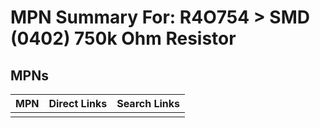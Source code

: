 



# MPN Summary For: R4O754 > SMD (0402) 750k Ohm Resistor

## MPNs
  

|MPN|Direct Links|Search Links|
| :--- | :--- | :--- |
||||
